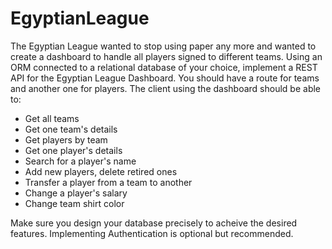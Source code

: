 ﻿# EgyptianLeague
The Egyptian League wanted to stop using paper any more and wanted to create a dashboard to handle all players signed to different teams. Using an ORM connected to a relational database of your choice, implement a REST API for the Egyptian League Dashboard. You should have a route for teams and another one for players. The client using the dashboard should be able to:

- Get all teams
- Get one team's details
- Get players by team
- Get one player's details
- Search for a player's name
- Add new players, delete retired ones
- Transfer a player from a team to another
- Change a player's salary
- Change team shirt color

Make sure you design your database precisely to acheive the desired features. Implementing Authentication is optional but recommended.
